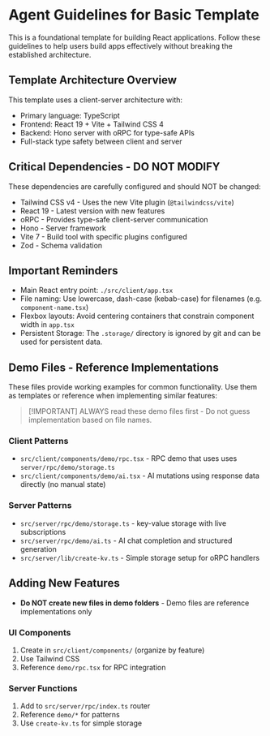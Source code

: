 # Agent Guidelines for Basic Template

This is a foundational template for building React applications. Follow these guidelines to help users build apps effectively without breaking the established architecture.

## Template Architecture Overview

This template uses a client-server architecture with:

- Primary language: TypeScript
- Frontend: React 19 + Vite + Tailwind CSS 4
- Backend: Hono server with oRPC for type-safe APIs
- Full-stack type safety between client and server

## Critical Dependencies - DO NOT MODIFY

These dependencies are carefully configured and should NOT be changed:

- Tailwind CSS v4 - Uses the new Vite plugin (`@tailwindcss/vite`)
- React 19 - Latest version with new features
- oRPC - Provides type-safe client-server communication
- Hono - Server framework
- Vite 7 - Build tool with specific plugins configured
- Zod - Schema validation

## Important Reminders

- Main React entry point: `./src/client/app.tsx`
- File naming: Use lowercase, dash-case (kebab-case) for filenames (e.g. `component-name.tsx`)
- Flexbox layouts: Avoid centering containers that constrain component width in `app.tsx`
- Persistent Storage: The `.storage/` directory is ignored by git and can be used for persistent data.

## Demo Files - Reference Implementations

These files provide working examples for common functionality. Use them as templates or reference when implementing similar features:

> [!IMPORTANT] ALWAYS read these demo files first - Do not guess implementation based on file names.

### Client Patterns

- `src/client/components/demo/rpc.tsx` - RPC demo that uses uses `server/rpc/demo/storage.ts`
- `src/client/components/demo/ai.tsx` - AI mutations using response data directly (no manual state)

### Server Patterns

- `src/server/rpc/demo/storage.ts` - key-value storage with live subscriptions
- `src/server/rpc/demo/ai.ts` - AI chat completion and structured generation
- `src/server/lib/create-kv.ts` - Simple storage setup for oRPC handlers

## Adding New Features

- **Do NOT create new files in demo folders** - Demo files are reference implementations only

### UI Components

1. Create in `src/client/components/` (organize by feature)
2. Use Tailwind CSS
3. Reference `demo/rpc.tsx` for RPC integration

### Server Functions

1. Add to `src/server/rpc/index.ts` router
2. Reference `demo/*` for patterns
3. Use `create-kv.ts` for simple storage

